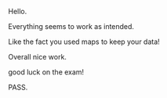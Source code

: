 Hello.

Everything seems to work as intended.

Like the fact you used maps to keep your data!

Overall nice work.

good luck on the exam!

PASS.